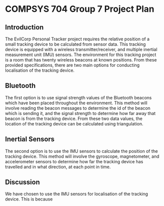 # COMPSYS 704 Group 7 Project Plan #
## Introduction ## 
The EvilCorp Personal Tracker project requires the relative position of a small tracking device to be calculated from sensor data. This tracking device is equipped with a wireless transmitter/receiver, and multiple inertial measurement unit (IMU) sensors. The environment for this tracking project is a room that has twenty wireless beacons at known positions. From these provided specifications, there are two main options for conducting localisation of the tracking device.

## Bluetooth ##
The first option is to use signal strength values of the Bluetooth beacons which have been placed throughout the environment. This method will involve reading the beacon messages to determine the id of the beacon which is sending it, and the signal strength to determine how far away that beacon is from the tracking device. From these two data values, the location of the tracking device can be calculated using triangulation.

## Inertial Sensors ##
The second option is to use the IMU sensors to calculate the position of the tracking device. This method will involve the gyroscope, magnetometer, and accelerometer sensors to determine how far the tracking device has travelled and in what direction, at each point in time.

## Discussion ## 
We have chosen to use the IMU sensors for localisation of the tracking device. This is because 
